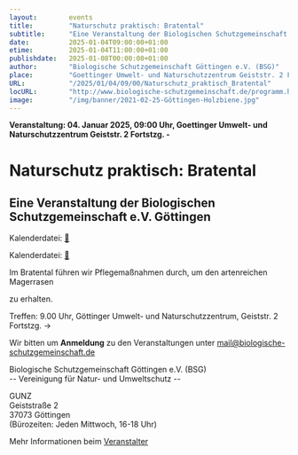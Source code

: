```yaml
---
layout:        events
title:         "Naturschutz praktisch: Bratental"
subtitle:      "Eine Veranstaltung der Biologischen Schutzgemeinschaft e.V. Göttingen"
date:          2025-01-04T09:00:00+01:00
etime:         2025-01-04T11:00:00+01:00
publishdate:   2025-01-08T00:00:00+01:00
author:        "Biologische Schutzgemeinschaft Göttingen e.V. (BSG)"
place:         "Goettinger Umwelt- und Naturschutzzentrum Geiststr. 2 Fortstzg. -"
URL:           "/2025/01/04/09/00/Naturschutz_praktisch_Bratental"
locURL:        "http://www.biologische-schutzgemeinschaft.de/programm.html"
image:         "/img/banner/2021-02-25-Göttingen-Holzbiene.jpg"
---
```


**Veranstaltung: 04. Januar 2025, 09:00 Uhr, Goettinger Umwelt- und Naturschutzzentrum Geiststr. 2 Fortstzg. -**

Naturschutz praktisch: Bratental
===========

Eine Veranstaltung der Biologischen Schutzgemeinschaft e.V. Göttingen
-----------


Kalenderdatei: [📆](/ics/2025-01-04_09-00_naturschutz_praktisch_bratental.ics)

Kalenderdatei: [📆](/ics/2025-01-04_09-00_naturschutz_praktisch_bratental.ics)

Im Bratental führen wir Pflegemaßnahmen durch, um den artenreichen Magerrasen

zu erhalten.

Treffen: 9.00 Uhr, Göttinger Umwelt- und Naturschutzzentrum, Geiststr. 2 Fortstzg. ->


Wir bitten um **Anmeldung** zu den Veranstaltungen unter mail@biologische-schutzgemeinschaft.de

Biologische Schutzgemeinschaft Göttingen e.V. (BSG)  
-- Vereinigung für Natur- und Umweltschutz --  

GUNZ  
Geiststraße 2  
37073 Göttingen  
(Bürozeiten: Jeden Mittwoch, 16-18 Uhr)


Mehr Informationen beim [Veranstalter](http://www.biologische-schutzgemeinschaft.de/programm.html)
